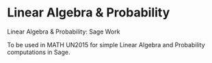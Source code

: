# Linear Algebra &amp; Probability
Linear Algebra &amp; Probability: Sage Work

To be used in MATH UN2015 for simple Linear Algebra and Probability computations in Sage. 
